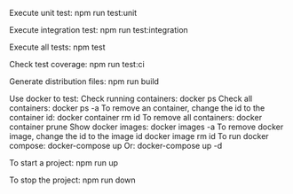 Execute unit test:
npm run test:unit

Execute integration test:
npm run test:integration

Execute all tests:
npm test

Check test coverage:
npm run test:ci

Generate distribution files:
npm run build

Use docker to test:
Check running containers:
docker ps
Check all containers:
docker ps -a
To remove an container, change the id to the container id:
docker container rm id
To remove all containers:
docker container prune
Show docker images:
docker images -a
To remove docker image, change the id to the image id
docker image rm id
To run docker compose:
docker-compose up
Or:
docker-compose up -d

To start a project:
npm run up

To stop the project:
npm run down